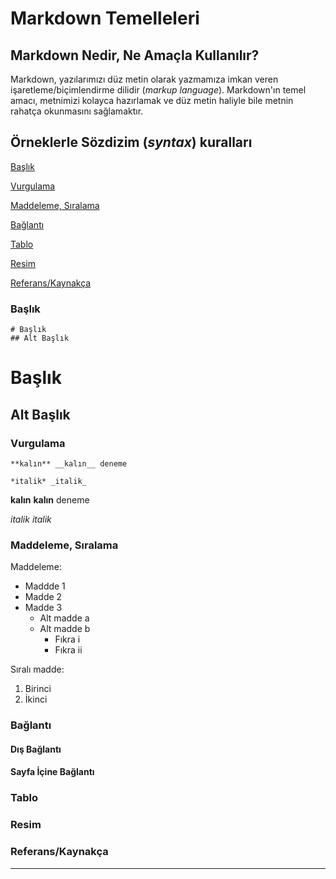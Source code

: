 # Markdown Temelleleri 

## Markdown Nedir, Ne Amaçla Kullanılır?

Markdown, yazılarımızı düz metin olarak yazmamıza imkan veren işaretleme/biçimlendirme dilidir (_markup language_).  Markdown'ın temel amacı, metnimizi kolayca hazırlamak ve düz metin haliyle bile metnin rahatça okunmasını sağlamaktır. 

## Örneklerle Sözdizim (_syntax_) kuralları

[Başlık](#Başlık)

[Vurgulama](#Vurgulama)

[Maddeleme, Sıralama](#Maddeleme)

[Bağlantı](#Bağlantı)

[Tablo](#Tablo)

[Resim](#Resim)

[Referans/Kaynakça](#Referans)

### Başlık

```
# Başlık
## Alt Başlık
```

# Başlık
## Alt Başlık

### Vurgulama

```
**kalın** __kalın__ deneme

*italik* _italik_ 
```

**kalın** __kalın__ deneme

*italik* _italik_ 

### Maddeleme, Sıralama

Maddeleme:
- Maddde 1
- Madde 2
- Madde 3
  * Alt madde a
  * Alt madde b
    - Fıkra i
    - Fıkra ii

 
Sıralı madde:
1. Birinci
2. İkinci


### Bağlantı

#### Dış Bağlantı

#### Sayfa İçine Bağlantı

### Tablo


### Resim


### Referans/Kaynakça


-----


